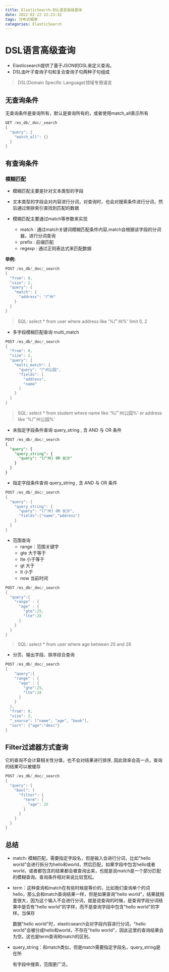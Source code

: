 ```yaml
---
title: ElasticSearch-DSL语言高级查询
date: 2022-02-22 22:23:32
tags: 分布式框架
categories: ElasticSearch
---
```


# DSL语言高级查询

- Elasticsearch提供了基于JSON的DSL来定义查询。 
- DSL由叶子查询子句和复合查询子句两种子句组成

> DSL(Domain Specific Language)领域专用语言 

## 无查询条件 

无查询条件是查询所有，默认是查询所有的，或者使用match_all表示所有 

```java
GET /es_db/_doc/_search
{
  "query": {
    "match_all": {}
  }
}
```

## 有查询条件

### 模糊匹配 

- 模糊匹配主要是针对文本类型的字段

- 文本类型的字段会对内容进行分词，对查询时，也会对搜索条件进行分词，然后通过倒排索引查找到匹配的数据
- 模糊匹配主要通过match等参数来实现 
  - match : 通过match关键词模糊匹配条件内容,match会根据该字段的分词器，进行分词查询
  - prefix : 前缀匹配
  - regexp : 通过正则表达式来匹配数据 

 **举例:**

```java
POST /es_db/_doc/_search
{
  "from": 0,
  "size": 2,
  "query": {
    "match": {
      "address": "广州"
    }
  }
}
```

> SQL: select * from user where address like '%广州%' limit 0, 2 

- 多字段模糊匹配查询 multi_match 

```java
POST /es_db/_doc/_search
{
  "from": 0,
  "size": 2,
  "query": {
    "multi_match": {
      "query": "广州公园",
      "fields": [
        "address",
        "name"
      ]
    }
  }
}
```

> SQL: select * from student where name like '%广州公园%' or address like '%广州公园%' 

- 未指定字段条件查询 query_string , 含 AND 与 OR 条件

```sql
POST /es_db/_doc/_search
{
  "query": {
    "query_string": {
      "query": "(广州) OR 长沙"
    }
  }
}
```

- 指定字段条件查询 query_string , 含 AND 与 OR 条件 

```java
POST /es_db/_doc/_search
{
  "query": {
    "query_string": {
      "query": "(广州) OR 长沙",
      "fields":["name","address"]
    }
  }
}
```

- 范围查询
  - range：范围关键字 
  - gte 大于等于
  - lte 小于等于 
  - gt 大于 
  - lt 小于
  - now 当前时间

```java
POST /es_db/_doc/_search
{
  "query":{
    "range" : {
      "age" : {
        "gte":25,
        "lte":28
      }
    }
  }
}
```

> SQL: select * from user where age between 25 and 28 

- 分页、输出字段、排序综合查询

```java
POST /es_db/_doc/_search
{
    "query":{
    "range" : {
      "age" : {
        "gte":25,
        "lte":28
      }
    }
  },
  "from": 0,
  "size": 2,
  "_source": ["name", "age", "book"],
  "sort": {"age":"desc"}
}
```

## Filter过滤器方式查询

它的查询不会计算相关性分值，也不会对结果进行排序, 因此效率会高一点，查询的结果可以被缓存

```java
POST /es_db/_doc/_search
{
  "query": {
    "bool": {
      "filter": {
        "term": {
          "age": 25
        }
      }
    }
  }
}
```

## 总结

- match: 模糊匹配，需要指定字段名，但是输入会进行分词，比如"hello world"会进行拆分为hello和world，然后匹配，如果字段中包含hello或者 world，或者都包含的结果都会被查询出来，也就是说match是一个部分匹配的模糊查询。查询条件相对来说比较宽松。 

- term：这种查询和match在有些时候是等价的，比如我们查询单个的词hello，那么会和match查询结果一样，但是如果查询"hello world"，结果就相差很大，因为这个输入不会进行分词，就是说查询的时候，是查询字段分词结果中是否有"hello world"的字样，而不是查询字段中包含"hello world"的字样。当保存 

  数据"hello world"时，elasticsearch会对字段内容进行分词，"hello world"会被分成hello和world，不存在"hello world"，因此这里的查询结果会为空。这也是term查询和match的区别。

- query_string：和match类似，但是match需要指定字段名，query_string是在所 

  有字段中搜索，范围更广泛。
